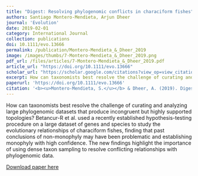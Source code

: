 ```yaml
---
title: "Digest: Resolving phylogenomic conflicts in characiform fishes"
authors: Santiago Montero-Mendieta, Arjun Dheer 
journal: 'Evolution'
date: 2019-02-01
category: International Journal
collection: publications
doi: 10.1111/evo.13666
permalink: /publication/Montero-Mendieta_&_Dheer_2019
image: /images/thumbs/7-Montero-Mendieta_&_Dheer_2019.png
pdf_url: /files/articles/7-Montero-Mendieta_&_Dheer_2019.pdf
article_url: "https://doi.org/10.1111/evo.13666" 
scholar_url: "https://scholar.google.com/citations?view_op=view_citation&hl=en&user=kecK5aoAAAAJ&sortby=pubdate&citation_for_view=kecK5aoAAAAJ:YsMSGLbcyi4C"
excerpt: How can taxonomists best resolve the challenge of curating and analyzing large phylogenomic datasets that produce incongruent but highly supported topologies? Betancur-R et al. used a recently established hypothesis-testing procedure on a large dataset of genes and species to study the evolutionary relationships of characiform fishes ...
paperurl: 'https://doi.org/10.1111/evo.13666'
citation: '<b><u>Montero-Mendieta, S.</u></b> & Dheer, A. (2019). Digest: Resolving phylogenomic conflicts in characiform fishes. <i>Evolution</i>, 73-2: 416–418'
---
```

How can taxonomists best resolve the challenge of curating and analyzing large phylogenomic datasets that produce incongruent but highly supported topologies? Betancur-R et al. used a recently established hypothesis-testing procedure on a large dataset of genes and species to study the evolutionary relationships of characiform fishes, finding that past conclusions of non-monophyly may have been problematic and establishing monophyly with high confidence. The new findings highlight the importance of using dense taxon sampling to resolve conflicting relationships with phylogenomic data.

[Download paper here](https://santiagomonteromendieta.github.io/files/Montero-Mendieta_et_al_2017a.pdf)
